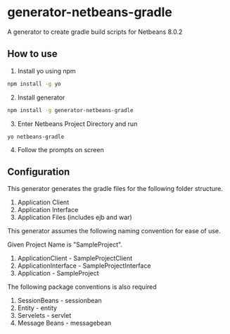 # generator-netbeans-gradle

A generator to create gradle build scripts for Netbeans 8.0.2


## How to use

1. Install yo using npm
```bash
npm install -g yo
```

2. Install generator
```bash
npm install -g generator-netbeans-gradle
```

3. Enter Netbeans Project Directory and run
```
yo netbeans-gradle
```

4. Follow the prompts on screen



## Configuration

This generator generates the gradle files for the following folder structure.

1. Application Client
2. Application Interface
3. Application Files (includes ejb and war)

This generator assumes the following naming convention for ease of use.

Given Project Name is "SampleProject".

1. ApplicationClient - SampleProjectClient
2. ApplicationInterface - SampleProjectInterface
3. Application - SampleProject

The following package conventions is also required
1. SessionBeans - sessionbean
2. Entity - entity
3. Servelets - servlet
4. Message Beans - messagebean